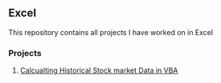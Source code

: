 ## Excel
This repository contains all projects I have worked on in Excel

### Projects
1. [Calcualting Historical Stock market Data in VBA](2_Excel/excel_vbas)